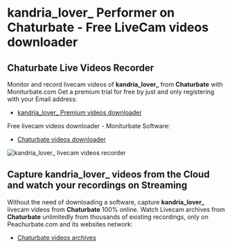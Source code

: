 # kandria_lover_ Performer on Chaturbate - Free LiveCam videos downloader

## Chaturbate Live Videos Recorder

Monitor and record livecam videos of **kandria_lover_** from **Chaturbate** with Moniturbate.com
Get a premium trial for free by just and only registering with your Email address:
* [kandria_lover_ Premium videos downloader](https://moniturbate.com/request-demo-licence-key.html)

Free livecam videos downloader - Moniturbate Software:
* [Chaturbate videos downloader](https://moniturbate.com/moniturbate-download-software.html)

![kandria_lover_ livecam videos recorder](https://peachurnet.com/templates/moniturbate-software.png)


## Capture kandria_lover_ videos from the Cloud and watch your recordings on Streaming

Without the need of downloading a software, capture **kandria_lover_** livecam videos from **Chaturbate** 100% online.
Watch Livecam archives from **Chaturbate** unlimitedly from thousands of existing recordings, only on Peachurbate.com and its websites network:
* [Chaturbate videos archives](https://peachurnet.com/)